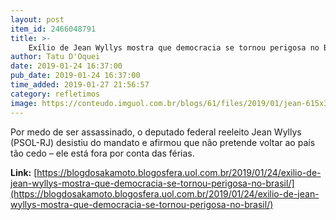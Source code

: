 ```yaml
---
layout: post
item_id: 2466048791
title: >-
    Exílio de Jean Wyllys mostra que democracia se tornou perigosa no Brasil
author: Tatu D'Oquei
date: 2019-01-24 16:37:00
pub_date: 2019-01-24 16:37:00
time_added: 2019-01-27 21:56:57
category: refletimos
image: https://conteudo.imguol.com.br/blogs/61/files/2019/01/jean-615x300.jpg
---
```


Por medo de ser assassinado, o deputado federal reeleito Jean Wyllys (PSOL-RJ) desistiu do mandato e afirmou que não pretende voltar ao país tão cedo – ele está fora por conta das férias.

**Link:** [https://blogdosakamoto.blogosfera.uol.com.br/2019/01/24/exilio-de-jean-wyllys-mostra-que-democracia-se-tornou-perigosa-no-brasil/](https://blogdosakamoto.blogosfera.uol.com.br/2019/01/24/exilio-de-jean-wyllys-mostra-que-democracia-se-tornou-perigosa-no-brasil/)

